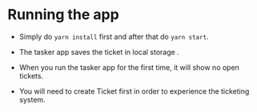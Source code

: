 # Running the app

* Simply do `yarn install` first and after that do `yarn start`.
* The tasker app saves the ticket in local storage . 

* When you run the tasker app for the first time, it will show no open tickets.
* You will need to create Ticket first in order to experience the ticketing system.